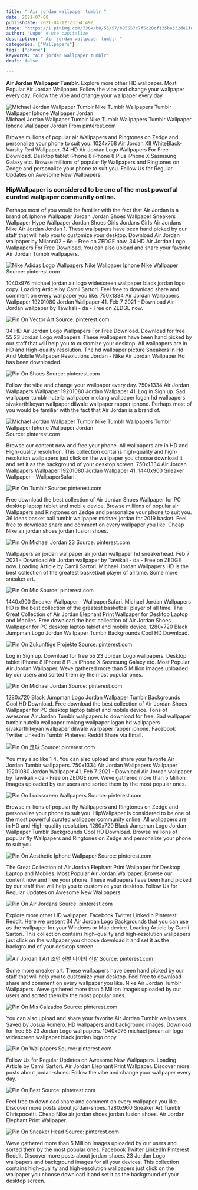```yaml
---
title: " Air jordan wallpaper tumblr "
date: 2021-07-08
publishDate: 2021-04-12T23:54:49Z
image: "https://i.pinimg.com/736x/b8/55/57/b85557c7f5c28cf135ba332de1f8c665.jpg"
author: "Lupo" # use capitalize
description: " Air jordan wallpaper tumblr "
categories: ["Wallpapers"]
tags: ["phone"]
keywords: "Air jordan wallpaper tumblr"
draft: false

---
```



**Air Jordan Wallpaper Tumblr**. Explore more other HD wallpaper. Most Popular Air Jordan Wallpaper. Follow the vibe and change your wallpaper every day. Follow the vibe and change your wallpaper every day.

![Michael Jordan Wallpaper Tumblr Nike Tumblr Wallpapers Tumblr Wallpaper Iphone Wallpaper Jordan](https://i.pinimg.com/originals/6b/ef/1f/6bef1f20011e0e6f64c0d64bf092d557.jpg "Michael Jordan Wallpaper Tumblr Nike Tumblr Wallpapers Tumblr Wallpaper Iphone Wallpaper Jordan")
Michael Jordan Wallpaper Tumblr Nike Tumblr Wallpapers Tumblr Wallpaper Iphone Wallpaper Jordan From pinterest.com


Browse millions of popular air Wallpapers and Ringtones on Zedge and personalize your phone to suit you. 1024x768 Air Jordan XII WhiteBlack-Varsity Red Wallpaper. 34 HD Air Jordan Logo Wallpapers For Free Download. Desktop tablet iPhone 8 iPhone 8 Plus iPhone X Sasmsung Galaxy etc. Browse millions of popular fly Wallpapers and Ringtones on Zedge and personalize your phone to suit you. Follow Us for Regular Updates on Awesome New Wallpapers.

### HipWallpaper is considered to be one of the most powerful curated wallpaper community online.

Perhaps most of you would be familiar with the fact that Air Jordan is a brand of. Iphone Wallpaper Jordan Jordan Shoes Wallpaper Sneakers Wallpaper Hype Wallpaper Jordan Shoes Girls Jordans Girls Air Jordans Nike Air Jordan Jordan 1. These wallpapers have been hand picked by our staff that will help you to customize your desktop. Download Air Jordan wallpaper by Milann02 - 6e - Free on ZEDGE now. 34 HD Air Jordan Logo Wallpapers For Free Download. You can also upload and share your favorite Air Jordan Tumblr wallpapers.


![Nike Adidas Logo Wallpapers Nike Wallpaper Iphone Nike Wallpaper](https://i.pinimg.com/736x/27/bf/f8/27bff8508a6970b5148fc28d1b9fea91.jpg "Nike Adidas Logo Wallpapers Nike Wallpaper Iphone Nike Wallpaper")
Source: pinterest.com

1040x976 michael jordan air logo widescreen wallpaper black jordan logo copy. Loading Article by Camii Sartori. Feel free to download share and comment on every wallpaper you like. 750x1334 Air Jordan Wallpapers Wallpaper 19201080 Jordan Wallpaper 41. Feb 7 2021 - Download Air Jordan wallpaper by Tawikali - da - Free on ZEDGE now.

![Pin On Vector Art](https://i.pinimg.com/originals/09/cb/89/09cb89d3676d132458ba5b495ad5ae1d.jpg "Pin On Vector Art")
Source: pinterest.com

34 HD Air Jordan Logo Wallpapers For Free Download. Download for free 55 23 Jordan Logo wallpapers. These wallpapers have been hand picked by our staff that will help you to customize your desktop. All wallpapers are in HD and High-quality resolution. The hd wallpaper picture Sneakers In Hd And Mobile Wallpaper Resolutions Jordan - Nike Air Jordan Wallpaper Hd has been downloaded.

![Pin On Shoes](https://i.pinimg.com/originals/4a/3f/35/4a3f356059722d69dc21323f91fb8293.jpg "Pin On Shoes")
Source: pinterest.com

Follow the vibe and change your wallpaper every day. 750x1334 Air Jordan Wallpapers Wallpaper 19201080 Jordan Wallpaper 41. Log in Sign up. Sad wallpaper tumblr nutella wallpaper molang wallpaper logan hd wallpapers sivakarthikeyan wallpaper dilwale wallpaper rapper iphone. Perhaps most of you would be familiar with the fact that Air Jordan is a brand of.

![Michael Jordan Wallpaper Tumblr Nike Tumblr Wallpapers Tumblr Wallpaper Iphone Wallpaper Jordan](https://i.pinimg.com/originals/6b/ef/1f/6bef1f20011e0e6f64c0d64bf092d557.jpg "Michael Jordan Wallpaper Tumblr Nike Tumblr Wallpapers Tumblr Wallpaper Iphone Wallpaper Jordan")
Source: pinterest.com

Browse our content now and free your phone. All wallpapers are in HD and High-quality resolution. This collection contains high-quality and high-resolution wallpapers just click on the wallpaper you choose download it and set it as the background of your desktop screen. 750x1334 Air Jordan Wallpapers Wallpaper 19201080 Jordan Wallpaper 41. 1440x900 Sneaker Wallpaper - WallpaperSafari.

![Pin On Tumblr](https://i.pinimg.com/originals/e4/96/13/e49613b6d25527f8980734945e6425c7.jpg "Pin On Tumblr")
Source: pinterest.com

Free download the best collection of Air Jordan Shoes Wallpaper for PC desktop laptop tablet and mobile device. Browse millions of popular air Wallpapers and Ringtones on Zedge and personalize your phone to suit you. 36 ideas basket ball tumblr wallpaper michael jordan for 2019 basket. Feel free to download share and comment on every wallpaper you like. Cheap Nike air jordan shoes jordan fusion shoes.

![Pin On Michael Jordan 23](https://i.pinimg.com/originals/c6/69/25/c669251fb30202198362beedfed76402.jpg "Pin On Michael Jordan 23")
Source: pinterest.com

Wallpapers air jordan wallpaper air jordan wallpaper hd sneakerhead. Feb 7 2021 - Download Air Jordan wallpaper by Tawikali - da - Free on ZEDGE now. Loading Article by Camii Sartori. Michael Jordan Wallpapers HD is the best collection of the greatest basketball player of all time. Some more sneaker art.

![Pin On Mio](https://i.pinimg.com/originals/08/ca/bf/08cabfe32e2741a6c0148a0a3cecaa49.jpg "Pin On Mio")
Source: pinterest.com

1440x900 Sneaker Wallpaper - WallpaperSafari. Michael Jordan Wallpapers HD is the best collection of the greatest basketball player of all time. The Great Collection of Air Jordan Elephant Print Wallpaper for Desktop Laptop and Mobiles. Free download the best collection of Air Jordan Shoes Wallpaper for PC desktop laptop tablet and mobile device. 1280x720 Black Jumpman Logo Jordan Wallpaper Tumblr Backgrounds Cool HD Download.

![Pin On Zukunftige Projekte](https://i.pinimg.com/originals/d0/82/ab/d082aba8f789a7650ebb71ae3db36b47.png "Pin On Zukunftige Projekte")
Source: pinterest.com

Log in Sign up. Download for free 55 23 Jordan Logo wallpapers. Desktop tablet iPhone 8 iPhone 8 Plus iPhone X Sasmsung Galaxy etc. Most Popular Air Jordan Wallpaper. Weve gathered more than 5 Million Images uploaded by our users and sorted them by the most popular ones.

![Pin On Michael Jordan](https://i.pinimg.com/736x/d7/02/88/d70288de76cda9cfe7c7e2ae4a42c9c9.jpg "Pin On Michael Jordan")
Source: pinterest.com

1280x720 Black Jumpman Logo Jordan Wallpaper Tumblr Backgrounds Cool HD Download. Free download the best collection of Air Jordan Shoes Wallpaper for PC desktop laptop tablet and mobile device. Tons of awesome Air Jordan Tumblr wallpapers to download for free. Sad wallpaper tumblr nutella wallpaper molang wallpaper logan hd wallpapers sivakarthikeyan wallpaper dilwale wallpaper rapper iphone. Facebook Twitter LinkedIn Tumblr Pinterest Reddit Share via Email.

![Pin On 足球](https://i.pinimg.com/736x/26/5b/7b/265b7b649c71343ecad8eba3e026f5c8.jpg "Pin On 足球")
Source: pinterest.com

You may also like 1 4. You can also upload and share your favorite Air Jordan Tumblr wallpapers. 750x1334 Air Jordan Wallpapers Wallpaper 19201080 Jordan Wallpaper 41. Feb 7 2021 - Download Air Jordan wallpaper by Tawikali - da - Free on ZEDGE now. Weve gathered more than 5 Million Images uploaded by our users and sorted them by the most popular ones.

![Pin On Lockscreen Wallpapers](https://i.pinimg.com/736x/57/b9/7b/57b97b5476e0968e0cd60fbbb60a9bcc.jpg "Pin On Lockscreen Wallpapers")
Source: pinterest.com

Browse millions of popular fly Wallpapers and Ringtones on Zedge and personalize your phone to suit you. HipWallpaper is considered to be one of the most powerful curated wallpaper community online. All wallpapers are in HD and High-quality resolution. 1280x720 Black Jumpman Logo Jordan Wallpaper Tumblr Backgrounds Cool HD Download. Browse millions of popular fly Wallpapers and Ringtones on Zedge and personalize your phone to suit you.

![Pin On Aesthetic Iphone Wallpaper](https://i.pinimg.com/564x/a9/f7/5b/a9f75b9552f571077d582eae94dbd535.jpg "Pin On Aesthetic Iphone Wallpaper")
Source: pinterest.com

The Great Collection of Air Jordan Elephant Print Wallpaper for Desktop Laptop and Mobiles. Most Popular Air Jordan Wallpaper. Browse our content now and free your phone. These wallpapers have been hand picked by our staff that will help you to customize your desktop. Follow Us for Regular Updates on Awesome New Wallpapers.

![Pin On Air Jordans](https://i.pinimg.com/originals/ea/bd/f4/eabdf4a1f126b6d6ddd2e887a190b982.jpg "Pin On Air Jordans")
Source: pinterest.com

Explore more other HD wallpaper. Facebook Twitter LinkedIn Pinterest Reddit. Here we present 34 Air Jordan Logo Backgrounds that you can use as the wallpaper for your Windows or Mac device. Loading Article by Camii Sartori. This collection contains high-quality and high-resolution wallpapers just click on the wallpaper you choose download it and set it as the background of your desktop screen.

![Air Jordan 1 Art 조던 신발 나이키 신발](https://i.pinimg.com/originals/6d/fe/80/6dfe80a693de7ee1e2635f557f483de2.jpg "Air Jordan 1 Art 조던 신발 나이키 신발")
Source: pinterest.com

Some more sneaker art. These wallpapers have been hand picked by our staff that will help you to customize your desktop. Feel free to download share and comment on every wallpaper you like. Nike Air Jordan Tumblr Wallpapers. Weve gathered more than 5 Million Images uploaded by our users and sorted them by the most popular ones.

![Pin On Mis Calzados](https://i.pinimg.com/originals/8d/74/16/8d7416892bf674c24379e63286891360.jpg "Pin On Mis Calzados")
Source: pinterest.com

You can also upload and share your favorite Air Jordan Tumblr wallpapers. Saved by Josua Romero. HD wallpapers and background images. Download for free 55 23 Jordan Logo wallpapers. 1040x976 michael jordan air logo widescreen wallpaper black jordan logo copy.

![Pin On Wallpapers](https://i.pinimg.com/originals/db/07/f1/db07f108f90bb6b7ce56b4a77350166a.jpg "Pin On Wallpapers")
Source: pinterest.com

Follow Us for Regular Updates on Awesome New Wallpapers. Loading Article by Camii Sartori. Air Jordan Elephant Print Wallpaper. Discover more posts about jordan-shoes. Follow the vibe and change your wallpaper every day.

![Pin On Best](https://i.pinimg.com/originals/e5/ea/29/e5ea29a2df0d45a41ea46b31136abd55.jpg "Pin On Best")
Source: pinterest.com

Feel free to download share and comment on every wallpaper you like. Discover more posts about jordan-shoes. 1280x960 Sneaker Art Tumblr Chrispocetti. Cheap Nike air jordan shoes jordan fusion shoes. Air Jordan Elephant Print Wallpaper.

![Pin On Sneaker Head](https://i.pinimg.com/736x/b8/55/57/b85557c7f5c28cf135ba332de1f8c665.jpg "Pin On Sneaker Head")
Source: pinterest.com

Weve gathered more than 5 Million Images uploaded by our users and sorted them by the most popular ones. Facebook Twitter LinkedIn Pinterest Reddit. Discover more posts about jordan-shoes. 23 Jordan Logo wallpapers and background images for all your devices. This collection contains high-quality and high-resolution wallpapers just click on the wallpaper you choose download it and set it as the background of your desktop screen.

